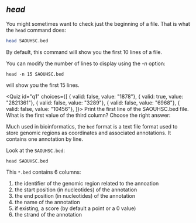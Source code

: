 <script>
import Quiz from "components/Quiz.svelte";
</script>

## *head*

You might sometimes want to check just the beginning of a file.
That is what the `head` command does:

```bash
head SAOUHSC.bed
```

By default, this command will show you the first 10 lines of a file. 

You can modify the number of lines to display using the _-n_ option:

```
head -n 15 SAOUHSC.bed
``` 

will show you the first 15 lines.

<Quiz id="q1" choices={[
  { valid: false, value: "1878"},
	{ valid: true, value: "2821361"},
	{ valid: false, value: "3289"},
  { valid: false, value: "6968"},
	{ valid: false, value: "10456"},
]}>
	<span slot="prompt">
		Print the first line of the SAOUHSC.bed file. What is the first value of the third column? Choose the right answer: 
	</span>
</Quiz>

Much used in bioinformatics, the `bed` format is a text file format used to store genomic regions as coordinates and associated annotations.
It contains one annotation by line.

Look at the `SAOUHSC.bed`:

```
head SAOUHSC.bed
``` 

This `*.bed` contains 6 columns: 
 1. the identifier of the genomic region related to the annoation
 2. the start position (in nucleotides) of the annotation
 3. the end position (in nucleotides) of the annotation
 4. the name of the annotation
 5. if existing, a score (by default a point or a 0 value)
 6. the strand of the annotation
